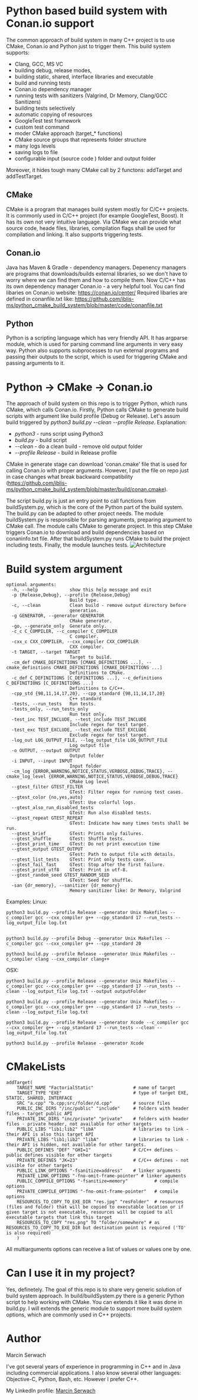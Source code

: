 # Python based build system with Conan.io support
The common approach of build system in many C++ project is to use CMake, Conan.io and Python just to trigger them. 
This build system supports:
- Clang, GCC, MS VC
- building debug, release modes,
- building static, shared, interface libraries and executable
- build and running tests
- Conan.io dependency manager
- running tests with sanitizers (Valgrind, Dr Memory, Clang/GCC Sanitizers)
- building tests selectively
- automatic copying of resources
- GoogleTest test framework
- custom test command
- moder CMake approach (target_* functions)
- CMake source groups that represents folder structure
- many logs levels
- saving logs to file
- configurable input (source code ) folder and output folder

Moreover, it hides tough many CMake call by 2 functons: addTarget and addTestTarget.

## CMake
CMake is a program that manages build system mostly for C/C++ projects. It is commonly used in C/C++ project (for example GoogleTest, Boost). It has its own not very intuitive language. Via CMake we can provide what source code, heade files, libraries, compilation flags shall be used for compilation and linking. It also supports triggering tests.

## Conan.io
Java has Maven & Gradle - dependency managers. Depenency managers are programs that downloads/builds external libraries, so we don't have to worry where we can find them and how to compile them. Now C/C++ has its own dependency manager Conan.io - a very helpful tool. 
You can find libaries on Conan.io website: https://conan.io/center/
Required libaries are defined in conanfile.txt like: https://github.com/iblis-ms/python_cmake_build_system/blob/master/code/conanfile.txt

## Python
Python is a scripting language which has very friendly API. It has argparse module, which is used for parsing command line arguments in very easy way. Python also supports subprocesses to run external programs and passing their outputs to the script, which is used for triggering CMake and passing arguments to it.

# Python -> CMake -> Conan.io
The approach of build system on this repo is to trigger Python, which runs CMake, which calls Conan.io. 
Firstly, Python calls CMake to generate build scripts with argument like build profile (Debug or Release). Let's assum build triggered by *python3 build.py --clean --profile Release*. Explanation:
- *python3* - runs script using Python3
- *build.py* - build script
- *--clean* - do a clean build - remove old output folder
- *--profile Release* - build in Release profile

CMake in generate stage can download 'conan.cmake' file that is used for calling Conan.io with proper arguments. However, I put the file on repo just in case changes what break backward compatibility (https://github.com/iblis-ms/python_cmake_build_system/blob/master/build/conan.cmake). 

The script build.py is just an entry point to call functions from buildSystem.py, which is the core of the Python part of the build system. The build.py can be adapted to other project needs. The module buildSystem.py is responsible for parsing arguments, preparing argument to CMake call. The module calls CMake to generate project. In this step CMake triggers Conan.io to download and build dependencies based on conaninfo.txt file. After that buildSystem.py runs CMake to build the project including tests. Finally, the module launches tests.
![Architecture](https://raw.githubusercontent.com/iblis-ms/python_cmake_build_system/master/doc/img/arch.png)

# Build system argument
```
optional arguments:
  -h, --help            show this help message and exit
  -p {Release,Debug}, --profile {Release,Debug}
                        Build type.
  -c, --clean           Clean build - remove output directory before
                        generation.
  -g GENERATOR, --generator GENERATOR
                        CMake generator.
  -go, --generate_only  Generate only.
  -c_c C_COMPILER, --c_compiler C_COMPILER
                        C compiler.
  -cxx_c CXX_COMPILER, --cxx_compiler CXX_COMPILER
                        CXX compiler.
  -t TARGET, --target TARGET
                        Target to build.
  -cm_def CMAKE_DEFINITIONS [CMAKE_DEFINITIONS ...], --cmake_definitions CMAKE_DEFINITIONS [CMAKE_DEFINITIONS ...]
                        Definitions to CMake.
  -c_def C_DEFINITIONS [C_DEFINITIONS ...], --c_definitions C_DEFINITIONS [C_DEFINITIONS ...]
                        Definitions to C/C++.
  -cpp_std {98,11,14,17,20}, --cpp_standard {98,11,14,17,20}
                        C++ standard
  -tests, --run_tests   Run tests.
  -tests_only, --run_tests_only
                        Run test only.
  -test_inc TEST_INCLUDE, --test_include TEST_INCLUDE
                        Include regex for test target.
  -test_exc TEST_EXCLUDE, --test_exclude TEST_EXCLUDE
                        Exclude regex for test target.
  -log_out LOG_OUTPUT_FILE, --log_output_file LOG_OUTPUT_FILE
                        Log output file
  -o OUTPUT, --output OUTPUT
                        Output folder
  -i INPUT, --input INPUT
                        Input folder
  -cm_log {ERROR,WARNING,NOTICE,STATUS,VERBOSE,DEBUG,TRACE}, --cmake_log_level {ERROR,WARNING,NOTICE,STATUS,VERBOSE,DEBUG,TRACE}
                        CMake Log level
  --gtest_filter GTEST_FILTER
                        GTest: Filter regex for running test cases.
  --gtest_color {no,yes,auto}
                        GTest: Use colorful logs.
  --gtest_also_run_disabled_tests
                        GTest: Run also disabled tests.
  --gtest_repeat GTEST_REPEAT
                        GTest: Indicate how many times tests shall be run.
  --gtest_brief         GTest: Prints only failures.
  --gtest_shuffle       GTest: Shuffle tests.
  --gtest_print_time    GTest: Do not print execution time
  --gtest_output GTEST_OUTPUT
                        GTest: Path to output file with details.
  --gtest_list_tests    GTest: Print only tests case.
  --gtest_fail_fast     GTest: Stop after the first failure.
  --gtest_print_utf8    GTest: Print in utf-8.
  --gtest_random_seed GTEST_RANDOM_SEED
                        GTest: Seed for shuffle.
  -san {dr_memory}, --sanitizer {dr_memory}
                        Memory sanitizer like: Dr Memory, Valgrind
```
Examples:
Linux:
```
python3 build.py --profile Release --generator Unix Makefiles --c_compiler gcc --cxx_compiler g++ --cpp_standard 17 --run_tests --log_output_file log.txt
```

```

python3 build.py --profile Debug --generator Unix Makefiles --c_compiler gcc --cxx_compiler g++ --cpp_standard 20 
```

```
python3 build.py --profile Release --generator Unix Makefiles --c_compiler clang --cxx_compiler clang++
```
OSX:
```
python3 build.py --profile Release --generator Unix Makefiles --c_compiler gcc --cxx_compiler g++ --cpp_standard 17 --run_tests --clean --log_output_file log.txt --output outputFolder
```

```
python3 build.py --profile Release --generator Unix Makefiles --c_compiler gcc --cxx_compiler g++ --cpp_standard 17 --run_tests --clean --log_output_file log.txt
```

```
python3 build.py --profile Release --generator Xcode --c_compiler gcc --cxx_compiler g++ --cpp_standard 17 --run_tests --clean --log_output_file log.txt
```

```
python3 build.py --profile Release --generator Xcode 
```

# CMakeLists  
```
addTarget(
    TARGET_NAME "FactorialStatic"               # name of target
    TARGET_TYPE "EXE"                           # type of target EXE, STATIC, SHARED, INTERFACE
    SRC "a.cpp" "b.cpp;src/folder/d.cpp"        # source files
    PUBLIC_INC_DIRS "/inc/public" "include"     # folders with header files - target public API
    PRIVATE_INC_DIRS "inc/private" "private"    # folders with header files - private header, not available for other targets
    PUBLIC_LIBS "lib1;lib2" "libA"              # libraries to link - their API is also this target API
    PRIVATE_LIBS "lib1;lib2" "libA"             # libraries to link - their API is hidden, not available for other targets.
    PUBLIC_DEFINES "DEF" "GHI=1"                # C/C++ defines - public defines visible for other targets    
    PRIVATE_DEFINES "JK=23"                     # C/C++ defines - not visible for other targets
    PUBLIC_LINK_OPTIONS "-fsanitize=address"    # linker arguments
    PRIVATE_LINK_OPTIONS "-fno-omit-frame-pointer" # linker aguments
    PUBLIC_COMPILE_OPTIONS "-fsanitize=memory"          # compile options
    PRIVATE_COMPILE_OPTIONS "-fno-omit-frame-pointer"   # compile options
    RESOURCES_TO_COPY_TO_EXE_DIR "res.jpg" "resFolder"  # resources (files and folder) that will be copied to executable location or if given target is not executable, resources will be copied to all executable targets that link this target
    RESOURCES_TO_COPY "res.png" TO "folder/somewhere" # as RESOURCES_TO_COPY_TO_EXE_DIR but destination point is required ('TO' is also required)
	)

```
All multiarguments options can receive a list of values or values one by one.

# Can I use it in my project?
Yes, definetely. The goal of this repo is to share very generic solution of build system approach. In build/buildSystem.py there is a generic Python script to help working with CMake. You can extends it like it was done in build.py. I will extends the generic module to support more build system options, which are commonly used in C++ projects.

# Author
Marcin Serwach

I've got several years of experience in programming in C++ and in Java including commercial applications. I also know several other languages: Objective-C, Python, Bash, etc. However I prefer C++.

My LinkedIn profile: [Marcin Serwach](https://pl.linkedin.com/in/marcin-serwach-b8646679)
